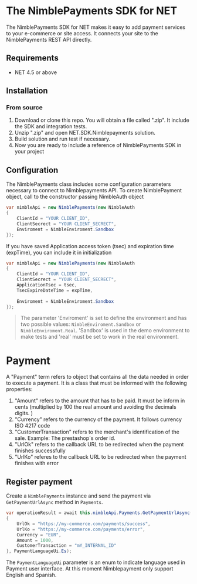 The NimblePayments SDK for NET
======================

The NimblePayments SDK for NET makes it easy to add payment services to your e-commerce or site access. It connects your site to the NimblePayments REST API directly.

## Requirements

* NET 4.5 or above

## Installation

### From source

1. Download or clone this repo. You will obtain a file called ".zip". It include the SDK and integration tests.
2. Unzip ".zip" and open NET.SDK.Nimblepayments solution.
2. Build solution and run test if necessary.
4. Now you are ready to include a reference of NimblePayments SDK in your project

## Configuration

The NimblePayments class includes some configuration parameters necessary to connect to Nimblepayments API. To create NimblePayment object, call to the constructor passing NimbleAuth object   

```csharp
var nimbleApi = new NimblePayments(new NimbleAuth
{
    ClientId = "YOUR CLIENT_ID",
    ClientSecrect = "YOUR CLIENT_SECRECT",
    Enviroment = NimbleEnviroment.Sandbox
});
```

If you have saved Application access token (tsec) and expiration time (expTime), you can include it in initialization

```csharp
var nimbleApi = new NimblePayments(new NimbleAuth
{
    ClientId = "YOUR CLIENT_ID",
    ClientSecrect = "YOUR CLIENT_SECRECT",
    ApplicationTsec = tsec,
    TsecExpireDateTime = expTime,
    
    Enviroment = NimbleEnviroment.Sandbox
});
```
> The parameter 'Enviroment' is set to define the environment and has two possible values: `NimbleEnviroment.Sandbox` or `NimbleEnviroment.Real`. 'Sandbox' is used in the demo environment to make tests and 'real' must be set to work in the real environment. 

# Payment

A "Payment" term refers to object that contains all the data needed in order to execute a payment. It is a class that must be informed with the following properties:

1. "Amount" refers to the amount that has to be paid. It must be inform in cents (multiplied by 100 the real amount and avoiding the decimals digits. )
2. "Currency" refers to the currency of the payment. It follows currency ISO 4217 code
3. "CustomerTransaction" refers to the merchant's identification of the sale. Example: The prestashop`s order id.
4. "UrlOk" refers to the callback URL to be redirected when the payment finishes successfully
5. "UrlKo" referes to the callback URL to be redirected when the payment finishes with error

## Register payment

Create a `NimblePayments` instance and send the payment via `GetPaymentUrlAsync` method in `Payments`.

```csharp
var operationResult = await this.nimbleApi.Payments.GetPaymentUrlAsync(new Payment
{
    UrlOk = "https://my-commerce.com/payments/success",
    UrlKo = "https://my-commerce.com/payments/error",
    Currency = "EUR",
    Amount = 1000,
    CustomerTransaction = "mY_INTERNAL_ID"
}, PaymentLanguageUi.Es);
```

The `PaymentLanguageUi` parameter is an enum to indicate language used in Payment user interface. At this moment Nimblepayment only support English and Spanish.
